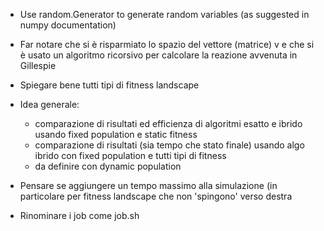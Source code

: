 - Use random.Generator to generate random variables (as suggested in numpy documentation)

- Far notare che si è risparmiato lo spazio del vettore (matrice) v e che si è usato un 
algoritmo ricorsivo per calcolare la reazione avvenuta in Gillespie

- Spiegare bene tutti tipi di fitness landscape

- Idea generale:
  - comparazione di risultati ed efficienza di algoritmi esatto e ibrido usando fixed population 
  e static fitness
  - comparazione di risultati (sia tempo che stato finale) usando algo ibrido con fixed population 
  e tutti tipi di fitness
  - da definire con dynamic population

- Pensare se aggiungere un tempo massimo alla simulazione (in particolare per fitness landscape
che non 'spingono' verso destra

- Rinominare i job come job.sh
